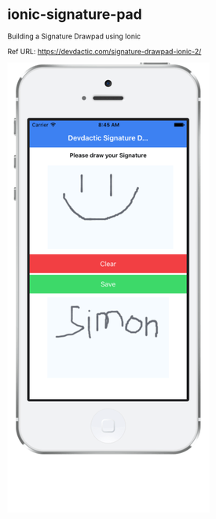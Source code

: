 # ionic-signature-pad

Building a Signature Drawpad using Ionic

Ref URL: https://devdactic.com/signature-drawpad-ionic-2/

![Ionic Shopping](signaturepad-screenshot.png)
